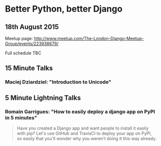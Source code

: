 # Better Python, better Django

## 18th August 2015

Meetup page: http://www.meetup.com/The-London-Django-Meetup-Group/events/223938679/

Full schedule TBC

## 15 Minute Talks

### Maciej Dziardziel: "Introduction to Unicode"

## 5 Minute Lightning Talks

### Romain Garrigues: "How to easily deploy a django app on PyPI in 5 minutes"

> Have you created a Django app and want people to install it easily with pip?
> Let's use GitHub and TravisCI to deploy your app on PyPI, so easily that
> you'll wonder why you weren't doing it this way already.

